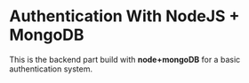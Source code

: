 # Authentication With NodeJS + MongoDB

This is the backend part build with **node+mongoDB** for a basic authentication system.
